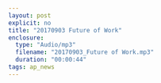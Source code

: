 ```yaml
---
layout: post
explicit: no
title: "20170903 Future of Work"
enclosure:
  type: "Audio/mp3"
  filename: "20170903_Future of Work.mp3"
  duration: "00:00:44"
tags: ap_news
---
```




